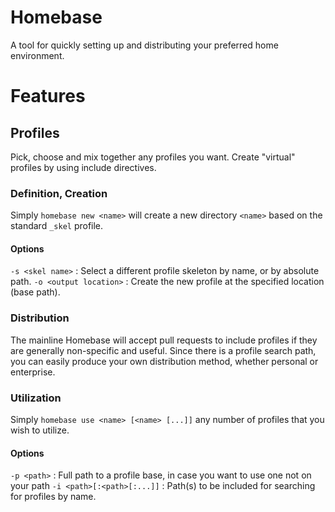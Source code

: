 # Homebase

A tool for quickly setting up and distributing your preferred home environment.

# Features

## Profiles
Pick, choose and mix together any profiles you want. Create "virtual" profiles by using include directives.

### Definition, Creation

Simply `homebase new <name>` will create a new directory `<name>` based on the standard `_skel` profile.

#### Options

`-s <skel name>` : Select a different profile skeleton by name, or by absolute path.
`-o <output location>` : Create the new profile at the specified location (base path).

### Distribution

The mainline Homebase will accept pull requests to include profiles if they are generally non-specific and useful. Since there is a profile search path, you can easily produce your own distribution method, whether personal or enterprise.

### Utilization

Simply `homebase use <name> [<name> [...]]` any number of profiles that you wish to utilize.

#### Options

`-p <path>` : Full path to a profile base, in case you want to use one not on your path
`-i <path>[:<path>[:...]]` : Path(s) to be included for searching for profiles by name.

